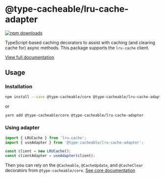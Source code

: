 # @type-cacheable/lru-cache-adapter

[![npm downloads](https://img.shields.io/npm/dm/@type-cacheable/lru-cache-adapter)](https://www.npmjs.com/package/@type-cacheable/lru-cache-adapter)

TypeScript-based caching decorators to assist with caching (and clearing cache for) async methods. This package supports the `lru-cache` client.

[View full documentation](https://github.com/joshuaslate/type-cacheable)

## Usage

### Installation

```bash
npm install --save @type-cacheable/core @type-cacheable/lru-cache-adapter
```

or

```bash
yarn add @type-cacheable/core @type-cacheable/lru-cache-adapter
```

### Using adapter

```ts
import { LRUCache } from 'lru-cache';
import { useAdapter } from '@type-cacheable/lru-cache-adapter';

const client = new LRUCache();
const clientAdapter = useAdapter(client);
```

Then you can rely on the `@Cacheable`, `@CacheUpdate`, and `@CacheClear` decorators from `@type-cacheable/core`. [See core documentation](https://github.com/joshuaslate/type-cacheable/tree/main/packages/core)

